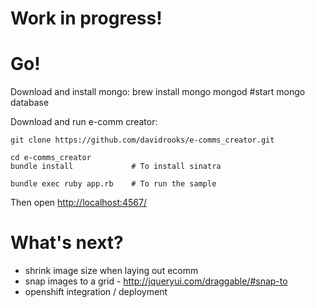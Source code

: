 Work in progress!
====



Go!
===

Download and install mongo:
    brew install mongo
    mongod                     #start mongo database

Download and run e-comm creator:

    git clone https://github.com/davidrooks/e-comms_creator.git
    
    cd e-comms_creator
    bundle install             # To install sinatra
    
    bundle exec ruby app.rb    # To run the sample
	
Then open [http://localhost:4567/](http://localhost:4567/)

What's next?
============
- shrink image size when laying out ecomm
- snap images to a grid - http://jqueryui.com/draggable/#snap-to
- openshift integration / deployment

